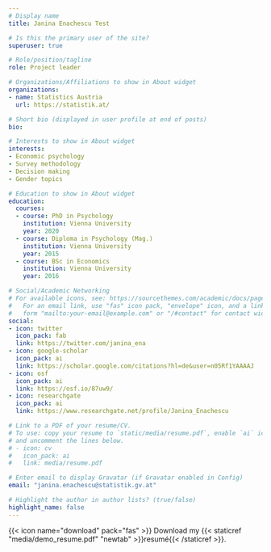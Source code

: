 ```yaml
---
# Display name
title: Janina Enachescu Test

# Is this the primary user of the site?
superuser: true

# Role/position/tagline
role: Project leader

# Organizations/Affiliations to show in About widget
organizations:
- name: Statistics Austria
  url: https://statistik.at/

# Short bio (displayed in user profile at end of posts)
bio: 

# Interests to show in About widget
interests:
- Economic psychology
- Survey methodology
- Decision making
- Gender topics

# Education to show in About widget
education:
  courses:
  - course: PhD in Psychology
    institution: Vienna University
    year: 2020
  - course: Diploma in Psychology (Mag.)
    institution: Vienna University
    year: 2015
  - course: BSc in Economics
    institution: Vienna University
    year: 2016

# Social/Academic Networking
# For available icons, see: https://sourcethemes.com/academic/docs/page-builder/#icons
#   For an email link, use "fas" icon pack, "envelope" icon, and a link in the
#   form "mailto:your-email@example.com" or "/#contact" for contact widget.
social:
- icon: twitter
  icon_pack: fab
  link: https://twitter.com/janina_ena
- icon: google-scholar
  icon_pack: ai
  link: https://scholar.google.com/citations?hl=de&user=n05Rf1YAAAAJ
- icon: osf
  icon_pack: ai
  link: https://osf.io/87uw9/
- icon: researchgate
  icon_pack: ai
  link: https://www.researchgate.net/profile/Janina_Enachescu

# Link to a PDF of your resume/CV.
# To use: copy your resume to `static/media/resume.pdf`, enable `ai` icons in `params.toml`, 
# and uncomment the lines below.
# - icon: cv
#   icon_pack: ai
#   link: media/resume.pdf

# Enter email to display Gravatar (if Gravatar enabled in Config)
email: "janina.enachescu@statistik.gv.at"

# Highlight the author in author lists? (true/false)
highlight_name: false
---
```




{{< icon name="download" pack="fas" >}} Download my {{< staticref "media/demo_resume.pdf" "newtab" >}}resumé{{< /staticref >}}.
